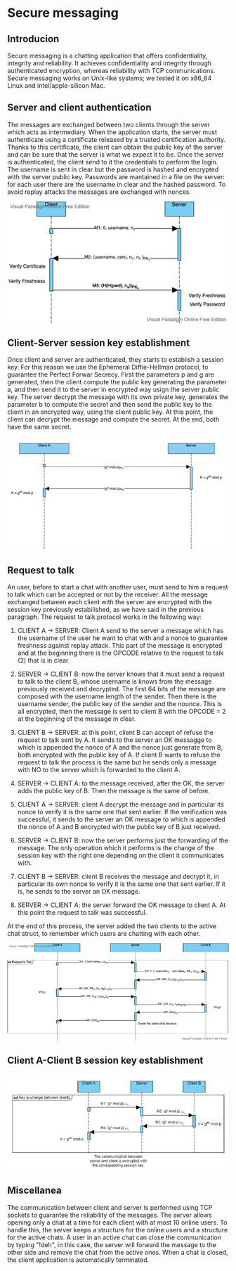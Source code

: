 # Secure messaging

## Introducion

Secure messaging is a chatting application that offers confidentiality, integrity and reliability. It achieves confidentiality and integrity through authenticated encryption, whereas reliability with TCP communications.
Secure messaging works on Unix-like systems; we tested it on x86_64 Linux and intel/apple-silicon Mac.

## Server and client authentication

The messages are exchanged between two clients through the server which acts as intermediary. When the application starts, the server must authenticate using a certificate released by a trusted certification authority. Thanks to this certificate, the client can obtain the public key of the server and can be sure that the server is what we expect it to be. Once the server is authenticated, the client send to it the credentials to perform the login. The username is sent in clear but the password is hashed and encrypted with the server public key. Passwords are mantained in a file on the server: for each user there are the username in clear and the hashed password. To avoid replay attacks the messages are exchanged with nonces.

![alt text](resources/authentication.png "Authentication")

## Client-Server session key establishment

Once client and server are authenticated, they starts to establish a session key. For this reason we use the Ephemeral Diffie-Hellman protocol, to guarantee the Perfect Forwar Secrecy. First the parameters p and g are generated, then the client compute the public key generating the parameter a, and then send it to the server in encrypted way usign the server public key. The server decrypt the message with its own private key, generates the parameter b to compute the secret and then send the public key to the client in an encrypted way, using the client public key. At this point, the client can decrypt the message and compute the secret. At the end, both have the same secret.

![alt text](resources/ke_client-server.png "Client-Server Key Establishment")

## Request to talk

An user, before to start a chat with another user, must send to him a request to talk which can be accepted or not by the receiver. All the message exchanged between each client with the server are encrypted with the session key previously estabilished, as we have said in the previous paragraph. The request to talk protocol works in the following way:

1) CLIENT A -> SERVER: Client A send to the server a message which has the username of the user he want to chat with and a nonce to guarantee freshness against replay attack. This part of the message is encrypted and at the beginning there is the OPCODE relative to the request to talk (2) that is in clear.

2) SERVER -> CLIENT B: now the server knows that it must send a request to talk to the client B, whose username is knows from the message previously received and decrypted. The first 64 bits of the message are composed with the username length of the sender. Then there is the username sender, the public key of the sender and the nounce. This is all encrypted, then the message is sent to client B with the OPCODE = 2 at the beginning of the message in clear.

3) CLIENT B -> SERVER: at this point, client B can accept of refuse the request to talk sent by A.  It sends to the server an OK messagge to which is appended the nonce of A and the nonce just generate from B, both encrypted with the public key of A. If client B wants to refuse the request to talk the process is the same but he sends only a message with NO to the server which is forwarded to the client A.

4) SERVER -> CLIENT A: to the message received, after the OK, the server adds the public key of B. Then the message is the same of before.

5) CLIENT A -> SERVER: client A decrypt the message and in particular its nonce to verify it is the same one that sent earlier. If the verification was successful, it sends to the server an OK message to which is appended the nonce of A and B encrypted with the public key of B just received.

6) SERVER -> CLIENT B: now the server performs just the forwarding of the message. The only operation which it performs is the change of the session key with the right one depending on the client it communicates with.

7) CLIENT B -> SERVER: client B receives the message and decrypt it, in particular its own nonce to verify it is the same one that sent earlier. If it is, he sends to the server an OK message.

8) SERVER -> CLIENT A: the server forward the OK message to client A. At this point the request to talk was successful.

At the end of this process, the server added the two clients to the active chat struct, to remember which users are chatting with each other.

![alt text](resources/request-to-talk.png)

## Client A-Client B session key establishment

![alt text](resources/ke_clientA-clientB.png)

## Miscellanea

The communication between client and server is performed using TCP sockets to guarantee the reliability of the messages.
The server allows opening only a chat at a time for each client with at most 10 online users.
To handle this, the server keeps a structure for the online users and a structure for the active chats.
A user in an active chat can close the communication by typing "!deh", in this case, the server will forward the message to the other side and remove the chat from the active ones.
When a chat is closed, the client application is automatically terminated.
